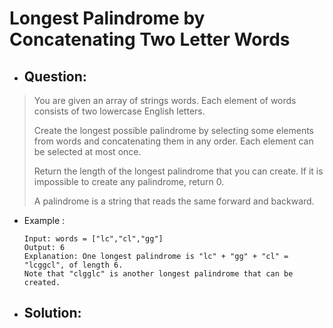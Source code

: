 # Longest Palindrome by Concatenating Two Letter Words
- ## Question:
>You are given an array of strings words. Each element of words consists of two lowercase English letters.
>
>Create the longest possible palindrome by selecting some elements from words and concatenating them in any order. Each element can be selected at most once.
>
>Return the length of the longest palindrome that you can create. If it is impossible to create any palindrome, return 0.
>
>A palindrome is a string that reads the same forward and backward.

- Example :


      Input: words = ["lc","cl","gg"]
      Output: 6
      Explanation: One longest palindrome is "lc" + "gg" + "cl" = "lcggcl", of length 6.
      Note that "clgglc" is another longest palindrome that can be created.


- ## Solution:
```cpp
